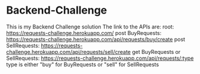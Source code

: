 # Backend-Challenge
This is my Backend Challenge solution
The link to the APIs are:
root: https://requests-challenge.herokuapp.com/
post BuyRequests: https://requests-challenge.herokuapp.com/api/requests/buy/create
post SellRequests: https://requests-challenge.herokuapp.com/api/requests/sell/create
get BuyRequests or SellRequests: https://requests-challenge.herokuapp.com/api/requests/:type
type is either "buy" for BuyRequests or "sell" for SellRequests

